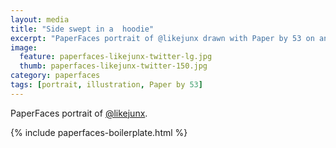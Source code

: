 ```yaml
---
layout: media
title: "Side swept in a  hoodie"
excerpt: "PaperFaces portrait of @likejunx drawn with Paper by 53 on an iPad."
image: 
  feature: paperfaces-likejunx-twitter-lg.jpg
  thumb: paperfaces-likejunx-twitter-150.jpg
category: paperfaces
tags: [portrait, illustration, Paper by 53]
---
```


PaperFaces portrait of [@likejunx](http://twitter.com/likejunx).

{% include paperfaces-boilerplate.html %}